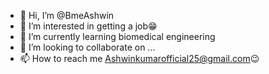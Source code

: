 - 👋 Hi, I’m @BmeAshwin
- 👀 I’m interested in getting a job😁
- 🌱 I’m currently learning biomedical engineering
- 💞️ I’m looking to collaborate on ...
- 📫 How to reach me Ashwinkumarofficial25@gmail.com😉

<!---
BmeAshwin/BmeAshwin is a ✨ special ✨ repository because its `README.md` (this file) appears on your GitHub profile.
You can click the Preview link to take a look at your changes.
--->
